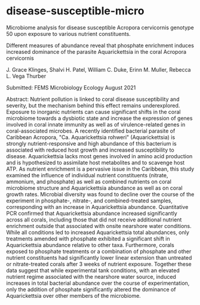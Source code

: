 # disease-susceptible-micro
Microbiome analysis for disease susceptible Acropora cervicornis genotype 50 upon exposure to various nutrient constituents.

Different measures of abundance reveal that phosphate enrichment induces increased dominance of the parasite Aquarickettsia in the coral Acropora cervicornis

J. Grace Klinges,
Shalvi H. Patel,
William C. Duke,
Erinn M. Muller,
Rebecca L. Vega Thurber

Submitted: FEMS Microbiology Ecology August 2021

Abstract: Nutrient pollution is linked to coral disease susceptibility and severity, but the mechanism behind this effect remains underexplored. Exposure to inorganic nutrients can cause significant shifts in the coral microbiome towards a dysbiotic state and increase the expression of genes involved in coral innate immunity as well as of virulence-related genes in coral-associated microbes. A recently identified bacterial parasite of Caribbean Acropora, "Ca. Aquarickettsia rohweri" (Aquarickettsia) is strongly nutrient-responsive and high abundance of this bacterium is associated with reduced host growth and increased susceptibility to disease. Aquarickettsia lacks most genes involved in amino acid production and is hypothesized to assimilate host metabolites and to scavenge host ATP. As nutrient enrichment is a pervasive issue in the Caribbean, this study examined the influence of individual nutrient constituents (nitrate, ammonium, and phosphate) as well as combined nutrients on coral microbiome structure and Aquarickettsia abundance as well as on coral growth rates. Microbial diversity was found to decline over the course of the experiment in phosphate-, nitrate-, and combined-treated samples, corresponding with an increase in Aquarickettsia abundance. Quantitative PCR confirmed that Aquarickettsia abundance increased significantly across all corals, including those that did not receive additional nutrient enrichment outside that associated with onsite nearshore water conditions. While all conditions led to increased Aquarickettsia total abundances, only treatments amended with phosphate exhibited a significant shift in Aquarickettsia abundance relative to other taxa. Furthermore, corals exposed to phosphate treatments or a combination of phosphate and other nutrient constituents had significantly lower linear extension than untreated or nitrate-treated corals after 3 weeks of nutrient exposure. Together these data suggest that while experimental tank conditions, with an elevated nutrient regime associated with the nearshore water source, induced increases in total bacterial abundance over the course of experimentation, only the addition of phosphate significantly altered the dominance of Aquarickettsia over other members of the microbiome. 
